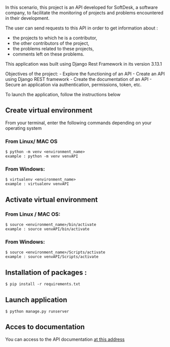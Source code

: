 In this scenario, this project is an API developed for SoftDesk, a software company, to facilitate the monitoring of projects and problems encountered in their development.

The user can send requests to this API in order to get information about :
  - the projects to which he is a contributor, 
  - the other contributors of the project,
  - the problems related to these projects,
  - comments left on these problems.

This application was built using Django Rest Framework in its version 3.13.1

Objectives of the project:
    - Explore the functioning of an API 
    - Create an API using Django REST framework
    - Create the documentation of an API
    - Secure an application via authentication, permissions, token, etc.

To launch the application, follow the instructions below

## Create virtual environment

From your terminal, enter the following commands depending on your operating system

### From Linux/ MAC OS

    $ python -m venv <environment_name>
    example : python -m venv venvAPI
    
### From Windows:
    
    $ virtualenv <environment_name>
    example : virtualenv venvAPI 
    
## Activate virtual environment

### From Linux / MAC OS:

    $ source <environment_name>/bin/activate
    example : source venvAPI/bin/activate
   
### From Windows:

    $ source <environment_name>/Scripts/activate
    example : source venvAPI/Scripts/activate
    
## Installation of packages : 

    $ pip install -r requirements.txt

## Launch application

    $ python manage.py runserver

## Acces to documentation

You can access to the API documentation [at this address](https://documenter.getpostman.com/view/17414272/UVXnFtu4)